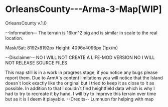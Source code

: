 # OrleansCounty---Arma-3-Map[WIP]
OrleansCounty v.1.0

--Information--
The terrain is 16km^2 big and is similar in scale to the real location. 

Mask/Sat: 8192x8192px
Height: 4096x4096px (1px/m)

--Disclaimer--
NO I WILL NOT CREATE A LIFE-MOD VERSION
NO I WILL NOT RELEASE SOURCE FILES

This map still is in a work in progress stage, if you notice any bugs please report them.
Due to ArmA´s content limitations you will notice that the Island doesn´t look exactly like the original but I tried to keep it as close to it as possible. In addition to that I couldn´t find heightfield data which is why I had to try to recreate it by hand. I will try to improve this terrain over time but as it is I deem it playable. 
--Credits--
Lumnuon for helping with map
